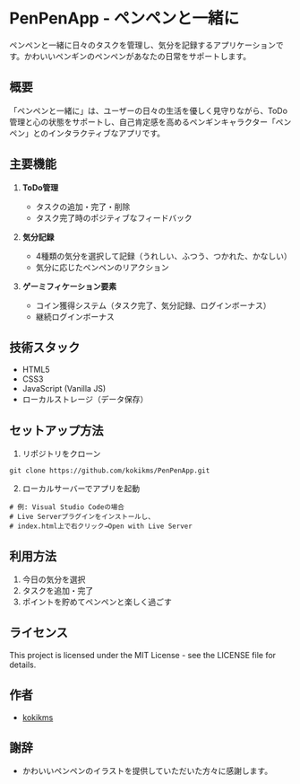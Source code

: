 # PenPenApp - ペンペンと一緒に

ペンペンと一緒に日々のタスクを管理し、気分を記録するアプリケーションです。かわいいペンギンのペンペンがあなたの日常をサポートします。

## 概要

「ペンペンと一緒に」は、ユーザーの日々の生活を優しく見守りながら、ToDo管理と心の状態をサポートし、自己肯定感を高めるペンギンキャラクター「ペンペン」とのインタラクティブなアプリです。

## 主要機能

1. **ToDo管理**
   - タスクの追加・完了・削除
   - タスク完了時のポジティブなフィードバック

2. **気分記録**
   - 4種類の気分を選択して記録（うれしい、ふつう、つかれた、かなしい）
   - 気分に応じたペンペンのリアクション

3. **ゲーミフィケーション要素**
   - コイン獲得システム（タスク完了、気分記録、ログインボーナス）
   - 継続ログインボーナス

## 技術スタック

- HTML5
- CSS3
- JavaScript (Vanilla JS)
- ローカルストレージ（データ保存）

## セットアップ方法

1. リポジトリをクローン
```
git clone https://github.com/kokikms/PenPenApp.git
```

2. ローカルサーバーでアプリを起動
```
# 例: Visual Studio Codeの場合
# Live Serverプラグインをインストールし、
# index.html上で右クリック→Open with Live Server
```

## 利用方法

1. 今日の気分を選択
2. タスクを追加・完了
3. ポイントを貯めてペンペンと楽しく過ごす

## ライセンス

This project is licensed under the MIT License - see the LICENSE file for details.

## 作者

- [kokikms](https://github.com/kokikms)

## 謝辞

- かわいいペンペンのイラストを提供していただいた方々に感謝します。